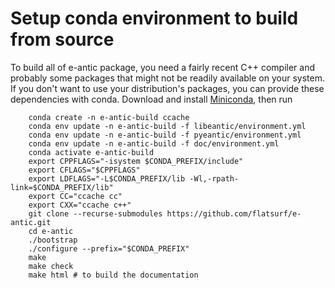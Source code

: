 # Setup conda environment to build from source

To build all of e-antic package, you need a fairly recent C++ compiler and
probably some packages that might not be readily available on your system. If
you don't want to use your distribution's packages, you can provide these
dependencies with conda. Download and install
[Miniconda](https://conda.io/miniconda.html), then run

```console
    conda create -n e-antic-build ccache
    conda env update -n e-antic-build -f libeantic/environment.yml
    conda env update -n e-antic-build -f pyeantic/environment.yml
    conda env update -n e-antic-build -f doc/environment.yml
    conda activate e-antic-build
    export CPPFLAGS="-isystem $CONDA_PREFIX/include"
    export CFLAGS="$CPPFLAGS"
    export LDFLAGS="-L$CONDA_PREFIX/lib -Wl,-rpath-link=$CONDA_PREFIX/lib"
    export CC="ccache cc"
    export CXX="ccache c++"
    git clone --recurse-submodules https://github.com/flatsurf/e-antic.git
    cd e-antic
    ./bootstrap
    ./configure --prefix="$CONDA_PREFIX"
    make
    make check
    make html # to build the documentation
```
